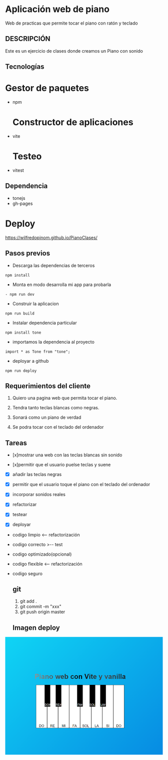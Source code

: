 # Aplicación web de piano
Web de practicas que permite tocar el piano con ratón y teclado

## DESCRIPCIÓN

Este es un ejercicio de clases donde creamos un Piano con sonido

## Tecnologías

# Gestor de paquetes
- npm
  # Constructor de aplicaciones
- vite
  # Testeo
- vitest

## Dependencia
- tonejs
- gh-pages

# Deploy 
https://wilfredopinom.github.io/PianoClases/

  
## Pasos previos

-  Descarga las dependencias de terceros
```
npm install
```
- Monta en modo desarrolla mi app para probarla
```
- npm run dev
```
- Construir la aplicacion
```
npm run build
```
- Instalar dependencia particular
```
npm install tone
```
- importamos la dependencia al proyecto
```
import * as Tone from "tone";
```
- deployar a github
```
npm run deploy

```

## Requerimientos del cliente

1. Quiero una pagina web que permita tocar el piano.

2. Tendra tanto teclas blancas como negras.

3. Sonará como un piano de verdad

4. Se podra tocar con el teclado del ordenador


## Tareas

- [x]mostrar una web con las teclas blancas sin sonido

- [x]permitir que el usuario puelse teclas y suene
- [x] añadir las teclas negras
- [x] permitir que el usuario toque el piano con el teclado del ordenador
- [x] incorporar sonidos reales
- [x] refactorizar
- [x] testear
- [x] deployar



- codigo limpio <-- refactorización
- codigo correcto >-- test
- codigo optimizado(opcional)
- codigo flexible <-- refactorización 
- codigo seguro
  
  ## git
  1. git add .
  2. git commit -m "xxx"
  3. git push origin master
  
 
  ## Imagen deploy
![deploy](https://github.com/wilfredopinom/PianoClases/blob/a2fa0ef96f23d3a4744c15fdbfd10de2bc59833b/deploy.png)

